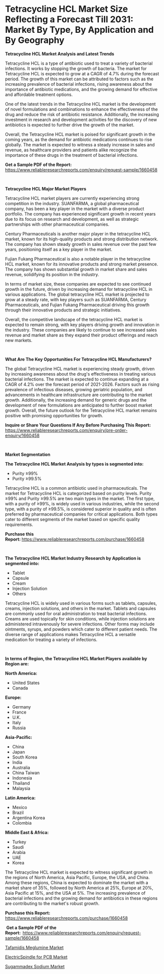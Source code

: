 <p><h1>Tetracycline HCL Market Size Reflecting a Forecast Till 2031: Market By Type, By Application and By Geography</h1></p><p><strong>Tetracycline HCL Market Analysis and Latest Trends</strong></p>
<p><p>Tetracycline HCL is a type of antibiotic used to treat a variety of bacterial infections. It works by stopping the growth of bacteria. The market for Tetracycline HCL is expected to grow at a CAGR of 4.7% during the forecast period. The growth of this market can be attributed to factors such as the increasing prevalence of bacterial infections, rising awareness about the importance of antibiotic medications, and the growing demand for effective and affordable treatment options.</p><p>One of the latest trends in the Tetracycline HCL market is the development of novel formulations and combinations to enhance the effectiveness of the drug and reduce the risk of antibiotic resistance. Additionally, the increasing investment in research and development activities for the discovery of new antibiotics is expected to further drive the growth of the market.</p><p>Overall, the Tetracycline HCL market is poised for significant growth in the coming years, as the demand for antibiotic medications continues to rise globally. The market is expected to witness a steady increase in sales and revenue, as healthcare providers and patients alike recognize the importance of these drugs in the treatment of bacterial infections.</p></p>
<p><strong>Get a Sample PDF of the Report:&nbsp;</strong> <a href="https://www.reliableresearchreports.com/enquiry/request-sample/1660458">https://www.reliableresearchreports.com/enquiry/request-sample/1660458</a></p>
<p>&nbsp;</p>
<p><strong>Tetracycline HCL Major Market Players</strong></p>
<p><p>Tetracycline HCL market players are currently experiencing strong competition in the industry. SUANFARMA, a global pharmaceutical company, has been a key player in the market with a diverse product portfolio. The company has experienced significant growth in recent years due to its focus on research and development, as well as strategic partnerships with other pharmaceutical companies.</p><p>Century Pharmaceuticals is another major player in the tetracycline HCL market, known for its high-quality products and strong distribution network. The company has shown steady growth in sales revenue over the past few years, positioning itself as a key player in the market.</p><p>Fujian Fukang Pharmaceutical is also a notable player in the tetracycline HCL market, known for its innovative products and strong market presence. The company has shown substantial growth in market share and sales revenue, solidifying its position in the industry.</p><p>In terms of market size, these companies are expected to see continued growth in the future, driven by increasing demand for tetracycline HCL in various applications. The global tetracycline HCL market is projected to grow at a steady rate, with key players such as SUANFARMA, Century Pharmaceuticals, and Fujian Fukang Pharmaceutical driving this growth through their innovative products and strategic initiatives.</p><p>Overall, the competitive landscape of the tetracycline HCL market is expected to remain strong, with key players driving growth and innovation in the industry. These companies are likely to continue to see increased sales revenue and market share as they expand their product offerings and reach new markets.</p></p>
<p>&nbsp;</p>
<p><strong>What Are The Key Opportunities For Tetracycline HCL Manufacturers?</strong></p>
<p><p>The global Tetracycline HCL market is experiencing steady growth, driven by increasing awareness about the drug's effectiveness in treating various bacterial infections. The market is expected to continue expanding at a CAGR of 4.2% over the forecast period of 2021-2026. Factors such as rising prevalence of infectious diseases, growing geriatric population, and advancements in healthcare infrastructure are contributing to the market growth. Additionally, the increasing demand for generic drugs and the development of new formulations are anticipated to further boost market growth. Overall, the future outlook for the Tetracycline HCL market remains positive with promising opportunities for growth.</p></p>
<p><strong>Inquire or Share Your Questions If Any Before Purchasing This Report:</strong> <a href="https://www.reliableresearchreports.com/enquiry/pre-order-enquiry/1660458">https://www.reliableresearchreports.com/enquiry/pre-order-enquiry/1660458</a></p>
<p>&nbsp;</p>
<p><strong>Market Segmentation</strong></p>
<p><strong>The Tetracycline HCL Market Analysis by types is segmented into:</strong></p>
<p><ul><li>Purity ≥99%</li><li>Purity ≥99.5%</li></ul></p>
<p><p>Tetracycline HCL is a common antibiotic used in pharmaceuticals. The market for Tetracycline HCL is categorized based on purity levels. Purity ≥99% and Purity ≥99.5% are two main types in the market. The first type, with a purity of ≥99%, is widely used in various industries, while the second type, with a purity of ≥99.5%, is considered superior in quality and is often preferred by pharmaceutical companies for critical applications. Both types cater to different segments of the market based on specific quality requirements.</p></p>
<p><strong>Purchase this Report:&nbsp;</strong><a href="https://www.reliableresearchreports.com/purchase/1660458">https://www.reliableresearchreports.com/purchase/1660458</a></p>
<p>&nbsp;</p>
<p><strong>The Tetracycline HCL Market Industry Research by Application is segmented into:</strong></p>
<p><ul><li>Tablet</li><li>Capsule</li><li>Cream</li><li>Injection Solution</li><li>Others</li></ul></p>
<p><p>Tetracycline HCL is widely used in various forms such as tablets, capsules, creams, injection solutions, and others in the market. Tablets and capsules are commonly used for oral administration to treat bacterial infections. Creams are used topically for skin conditions, while injection solutions are administered intravenously for severe infections. Other forms may include ointments, syrups, and powders which cater to different patient needs. The diverse range of applications makes Tetracycline HCL a versatile medication for treating a variety of infections.</p></p>
<p>&nbsp;</p>
<p><strong>In terms of Region, the Tetracycline HCL Market Players available by Region are:</strong></p>
<p>
    <p> <strong> North America: </strong>
        <ul>
            <li>United States</li>
            <li>Canada</li>
        </ul>
        </p> 
    <p> <strong> Europe: </strong>
        <ul>
            <li>Germany</li>
            <li>France</li>
            <li>U.K.</li>
            <li>Italy</li>
            <li>Russia</li>
        </ul>
        </p> 
    <p> <strong> Asia-Pacific: </strong>
        <ul>
            <li>China</li>
            <li>Japan</li>
            <li>South Korea</li>
            <li>India</li>
            <li>Australia</li>
            <li>China Taiwan</li>
            <li>Indonesia</li>
            <li>Thailand</li>
            <li>Malaysia</li>
        </ul>
        </p> 
    <p> <strong> Latin America: </strong>
        <ul>
            <li>Mexico</li>
            <li>Brazil</li>
            <li>Argentina Korea</li>
            <li>Colombia</li>
        </ul>
        </p> 
    <p> <strong> Middle East & Africa: </strong>
        <ul>
            <li>Turkey</li>
            <li>Saudi</li>
            <li>Arabia</li>
            <li>UAE</li>
            <li>Korea</li>
        </ul>
    </p>
    </p>
<p><p>The Tetracycline HCL market is expected to witness significant growth in the regions of North America, Asia Pacific, Europe, the USA, and China. Among these regions, China is expected to dominate the market with a market share of 35%, followed by North America at 25%, Europe at 20%, Asia Pacific at 15%, and the USA at 5%. The increasing prevalence of bacterial infections and the growing demand for antibiotics in these regions are contributing to the market's robust growth.</p></p>
<p><strong>Purchase this Report: </strong><a href="https://www.reliableresearchreports.com/purchase/1660458">https://www.reliableresearchreports.com/purchase/1660458</a></p>
<p>&nbsp;<strong>Get a Sample PDF of the Report:&nbsp;&nbsp;</strong><a href="https://www.reliableresearchreports.com/enquiry/request-sample/1660458">https://www.reliableresearchreports.com/enquiry/request-sample/1660458</a></p>
<p><strong></strong></p>
<p><p><a href="https://github.com/edytherolanlouisejk1miz0wig/Market-Research-Report-List-1/blob/main/tafamidis-meglumine-market.md">Tafamidis Meglumine Market</a></p><p><a href="https://meowing-canidae-761.notion.site/ElectricSpindle-for-PCB-Market-Size-Evaluating-its-Market-Trends-Growth-and-Projections-2024-20-5aab58410528438f82c537fbf8cbabbe">ElectricSpindle for PCB Market</a></p><p><a href="https://github.com/peachesmcdowel1/Market-Research-Report-List-1/blob/main/sugammadex-sodium-market.md">Sugammadex Sodium Market</a></p></p>